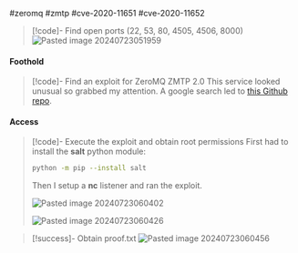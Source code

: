 #zeromq #zmtp #cve-2020-11651 #cve-2020-11652

>[!code]- Find open ports (22, 53, 80, 4505, 4506, 8000)
>![Pasted image 20240723051959](Pasted%20image%2020240723051959.png)
#### Foothold

>[!code]- Find an exploit for ZeroMQ ZMTP 2.0
>This service looked unusual so grabbed my attention. A google search led to [this Github repo](https://github.com/jasperla/CVE-2020-11651-poc/tree/master).
#### Access

>[!code]- Execute the exploit and obtain root permissions
>First had to install the **salt** python module:
>```bash
>python -m pip --install salt
>```
>
>Then I setup a **nc** listener and ran the exploit.
>
>![Pasted image 20240723060402](Pasted%20image%2020240723060402.png)
>
>![Pasted image 20240723060426](Pasted%20image%2020240723060426.png)

>[!success]- Obtain proof.txt
>![Pasted image 20240723060456](Pasted%20image%2020240723060456.png)


